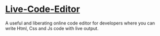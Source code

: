 # [Live-Code-Editor](https://rajatmaharathi.github.io/Live-Code-Editor)
A useful and liberating online code editor for developers where you can write Html, Css and Js code with live output.
